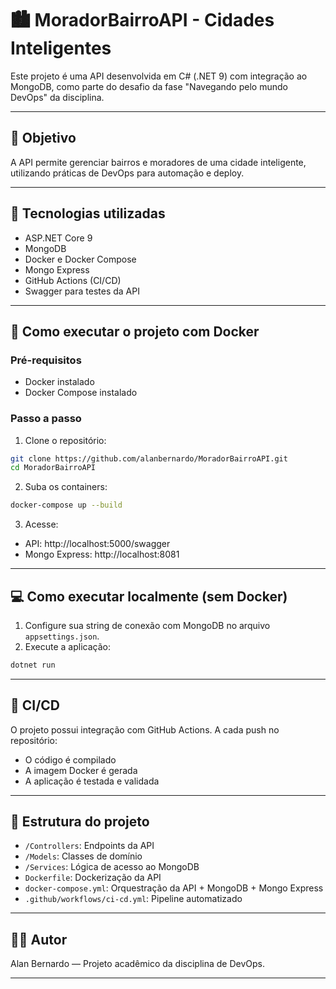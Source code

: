 # 🏙️ MoradorBairroAPI - Cidades Inteligentes

Este projeto é uma API desenvolvida em C# (.NET 9) com integração ao MongoDB, como parte do desafio da fase "Navegando pelo mundo DevOps" da disciplina.

---

## 🚀 Objetivo
A API permite gerenciar bairros e moradores de uma cidade inteligente, utilizando práticas de DevOps para automação e deploy.

---

## 🔧 Tecnologias utilizadas

- ASP.NET Core 9
- MongoDB
- Docker e Docker Compose
- Mongo Express
- GitHub Actions (CI/CD)
- Swagger para testes da API

---

## 🐳 Como executar o projeto com Docker

### Pré-requisitos

- Docker instalado
- Docker Compose instalado

### Passo a passo

1. Clone o repositório:

```bash
git clone https://github.com/alanbernardo/MoradorBairroAPI.git
cd MoradorBairroAPI
```

2. Suba os containers:

```bash
docker-compose up --build
```

3. Acesse:
- API: http://localhost:5000/swagger
- Mongo Express: http://localhost:8081

---

## 💻 Como executar localmente (sem Docker)

1. Configure sua string de conexão com MongoDB no arquivo `appsettings.json`.
2. Execute a aplicação:

```bash
dotnet run
```

---

## 🔄 CI/CD

O projeto possui integração com GitHub Actions. A cada push no repositório:
- O código é compilado
- A imagem Docker é gerada
- A aplicação é testada e validada

---

## 📁 Estrutura do projeto

- `/Controllers`: Endpoints da API
- `/Models`: Classes de domínio
- `/Services`: Lógica de acesso ao MongoDB
- `Dockerfile`: Dockerização da API
- `docker-compose.yml`: Orquestração da API + MongoDB + Mongo Express
- `.github/workflows/ci-cd.yml`: Pipeline automatizado

---

## 👨‍💻 Autor

Alan Bernardo — Projeto acadêmico da disciplina de DevOps.

---
